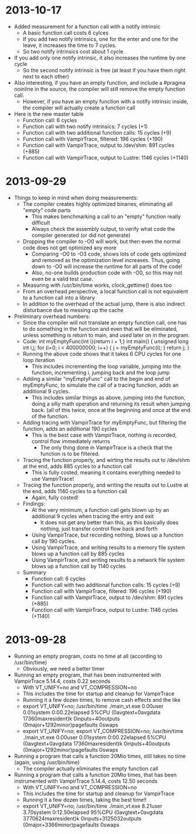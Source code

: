 2013-10-17
==========
- Added measurement for a function call with a notify intrinsic
  - A basic function call costs 6 cylces
  - If you add two notify intrinsics, one for the enter and one for the leave, it increases 
    the time to 7 cycles.
  - So two notify intrinsics cost about 1 cycle.
- If you add only one notify intrinsic, it also increases the runtime by one cycle
  - So the second notify intrinsic is free (at least if you have them right next to each other)
- Also interesting, if you have an empty function, and include a #pragma noinline
  in the source, the compiler will still remove the empty function call.
  - However, if you have an empty function with a notify intrinsic inside, the compiler will
    actually create a function call
- Here is the new master table
  - Function call:                                         6 cycles
  - Function call with two notify intrinsics:              7 cycles    (+1)
  - Function call with two additional function calls:     15 cycles    (+9)
  - Function call with VampirTrace, filtered:            196 cycles  (+190) 
  - Function call with VampirTrace, output to /dev/shm:  891 cycles  (+885) 
  - Function call with VampirTrace, output to Lustre:   1146 cycles (+1140)


2013-09-29
==========
- Things to keep in mind when doing measurements:
  - The compiler creates highly optimized binaries, eliminating all "empty" code parts
    - This makes benchmarking a call to an "empty" function really difficult
    - Always check the assembly output, to verify what code the compiler generated (or did not generate)
  - Dropping the compiler to -O0 will work, but then even the normal code does not get optimized any more
    - Comparing -O0 to -O3 code, shows lots of code gets optimized and removed as the optimization
      level increases. Thus, going down to -O0 will increase the runtime for all parts of the code!
    - Also, no-one builds production code with -O0, so this may not even be a valid test case.
  - Measuring with /usr/bin/time works, clock_gettime() does too
  - From an overhead perspective, a local function call is not equivalent to a function call into a library
  - In addition to the overhead of the actual jump, there is also indirect disturbance due to messing up the cache
- Preliminary overhead numbers:
  - Since the compiler will not translate an empty function call, one has to do something in the function and 
    even that will be eliminated, unless something is return to main, and used later on in the program.
  - Code:
    int myEmptyFunc(int i){return i + 1;}
    int main() {
      unsigned long int i,j;
      for (i=0; i < 400000000; i++) { j = myEmptyFunc(i); }
      return j;
    }
  - Running the above code shows that it takes 6 CPU cycles for one loop iteration
    - This includes incrementing the loop variable, jumping into the function, incrementing i, jumping back
      and the loop jump
  - Adding a similar "myEmptyFunc" call to the begin and end of myEmptyFunc, to simulate the call of a tracing
    function, adds an additional 9 cycles.
    - This includes similar things as above, jumping into the function, doing a silly math operation and returning
      its result when jumping back. (all of this twice, once at the beginning and once at the end of the function.
  - Adding tracing with VampirTrace for myEmptyFunc, but filtering the function, adds an additional 190 cycles
    - This is the best case with VampirTrace, nothing is recorded, control flow immediately returns
      - The only thing done in VampirTrace is a check that the function is to be filtered.
  - Tracing the function properly, and wirting the results out to /dev/shm at the end, adds 885 cycles to a function call
    - This is fully costed, meaning it contains everything needed to use VampirTrace!
  - Tracing the function properly, and writing the results out to Lustre at the end, adds 1140 cycles to a function call
    - Again, fully costed!
  - Findings:
    - At the very minimum, a function call gets blown up by an additional 9 cycles when tracing the entry and exit
      - It does not get any better than this, as this basically does nothing, just transfer control flow back and forth
    - Using VampirTrace, but recording nothing, blows up a function call by 190 cycles.
    - Using VampirTrace, and writing results to a memory file system blows up a function call by 885 cycles
    - Using VampirTrace, and writing results to a network file system blows up a function call by 1140 cycles
  - Summary
    - Function call:                                         6 cycles
    - Function call with two additional function calls:     15 cycles    (+9)
    - Function call with VampirTrace, filtered:            196 cycles  (+190) 
    - Function call with VampirTrace, output to /dev/shm:  891 cycles  (+885) 
    - Function call with VampirTrace, output to Lustre:   1146 cycles (+1140)

2013-09-28
==========
- Running an empty program, costs no time at all (according to /usr/bin/time)
  - Obviously, we need a better timer
- Running an empty program, that has been instrumented with VampirTrace 5.14.4, costs 0.22 seconds
  - With VT_UNIFY=no and VT_COMPRESSION=no
  - This includes the time for startup and cleanup for VampirTrace
  - Running it a few dozen times, to remove cash effects and the like
  - export VT_UNIFY=no; /usr/bin/time ./main_vt.exe 
    0.00user 0.01system 0:00.22elapsed 5%CPU (0avgtext+0avgdata 17360maxresident)k
    0inputs+40outputs (0major+1292minor)pagefaults 0swaps
  - export VT_UNIFY=no; export VT_COMPRESSION=no; /usr/bin/time ./main_vt.exe 
    0.00user 0.01system 0:00.22elapsed 5%CPU (0avgtext+0avgdata 17360maxresident)k
    0inputs+40outputs (0major+1292minor)pagefaults 0swaps
- Running a program that calls a function 20Mio times, still takes no time (again, using /usr/bin/time)
  - The compiler actually eliminates the empty function call
- Running a program that calls a function 20Mio times, that has been instrumented with VampirTrace 5.14.4, costs 12.50 seconds
  - With VT_UNIFY=no and VT_COMPRESSION=no
  - This includes the time for startup and cleanup for VampirTrace
  - Running it a few dozen times, taking the best time!!
  - export VT_UNIFY=no; /usr/bin/time ./main_vt.exe 
    8.21user 3.70system 0:12.50elapsed 95%CPU (0avgtext+0avgdata 3770624maxresident)k
    0inputs+3125032outputs (0major+3366minor)pagefaults 0swaps
